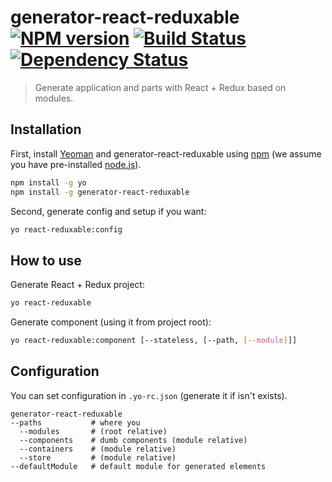 # generator-react-reduxable [![NPM version][npm-image]][npm-url] [![Build Status][travis-image]][travis-url] [![Dependency Status][daviddm-image]][daviddm-url]
> Generate application and parts with React + Redux based on modules.

## Installation

First, install [Yeoman](http://yeoman.io) and generator-react-reduxable using [npm](https://www.npmjs.com/) (we assume you have pre-installed [node.js](https://nodejs.org/)).

```bash
npm install -g yo
npm install -g generator-react-reduxable
```

Second, generate config and setup if you want:

```bash
yo react-reduxable:config
```

## How to use

Generate React + Redux project:

```bash
yo react-reduxable
```

Generate component (using it from project root):

```bash
yo react-reduxable:component [--stateless, [--path, [--module]]]
```

## Configuration

You can set configuration in `.yo-rc.json` (generate it if isn't exists).

```
generator-react-reduxable
--paths           # where you
  --modules       # (root relative)
  --components    # dumb components (module relative)
  --containers    # (module relative)
  --store         # (module relative)
--defaultModule   # default module for generated elements
```

[npm-image]: https://badge.fury.io/js/generator-react-reduxable.svg
[npm-url]: https://npmjs.org/package/generator-react-reduxable
[travis-image]: https://travis-ci.org/jeshio/generator-react-reduxable.svg?branch=master
[travis-url]: https://travis-ci.org/jeshio/generator-react-reduxable
[daviddm-image]: https://david-dm.org/jeshio/generator-react-reduxable.svg?theme=shields.io
[daviddm-url]: https://david-dm.org/jeshio/generator-react-reduxable
